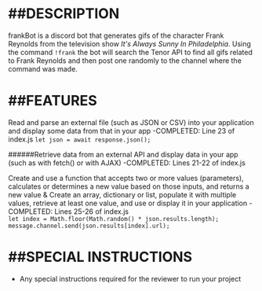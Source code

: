 ##DESCRIPTION
=============

frankBot is a discord bot that generates gifs of the character Frank Reynolds from the television show *It's Always Sunny In Philadelphia*. Using the command `!frank` the bot will search the Tenor API to find all gifs related to Frank Reynolds and then post one randomly to the channel where the command was made. 

##FEATURES
==========
Read and parse an external file (such as JSON or CSV) into your application and display some data from that in your app
    -COMPLETED: Line 23 of index.js `let json = await response.json();`

######Retrieve data from an external API and display data in your app (such as with fetch() or with AJAX)
    -COMPLETED: Lines 21-22 of index.js 

Create and use a function that accepts two or more values (parameters), calculates or determines a new value based on those inputs, and returns a new value
&
Create an array, dictionary or list, populate it with multiple values, retrieve at least one value, and use or display it in your application
    -COMPLETED: Lines 25-26 of index.js  
    ```let index = Math.floor(Math.random() * json.results.length);
       message.channel.send(json.results[index].url);```

##SPECIAL INSTRUCTIONS
======================
- Any special instructions required for the reviewer to run your project